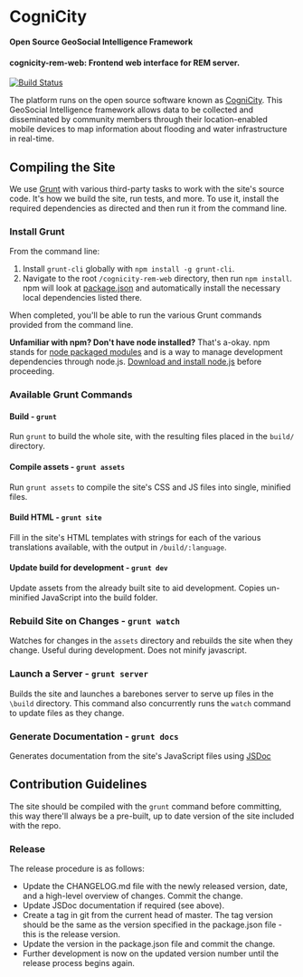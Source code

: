 CogniCity
=========
**Open Source GeoSocial Intelligence Framework**

#### cognicity-rem-web: Frontend web interface for REM server.

[![Build Status](https://smart-analytics.eis.uow.edu.au/Jenkins/buildStatus/icon?job=cognicity-rem-web-test)](https://smart-analytics.eis.uow.edu.au/Jenkins/job/cognicity-rem-web-test/)

The platform runs on the open source software known as [CogniCity](http://cognicity.info/). This GeoSocial Intelligence framework allows data to be collected and disseminated by community members through their location-enabled mobile devices to map information about flooding and water infrastructure in real-time.

## Compiling the Site

We use [Grunt](http://gruntjs.com/) with various third-party tasks to work with the site's source code. It's how we build the site, run tests, and more. To use it, install the required dependencies as directed and then run it from the command line.

### Install Grunt

From the command line:

1. Install `grunt-cli` globally with `npm install -g grunt-cli`.
2. Navigate to the root `/cognicity-rem-web` directory, then run `npm install`. npm will look at [package.json](https://github.com/twbs/bootstrap/blob/master/package.json) and automatically install the necessary local dependencies listed there.

When completed, you'll be able to run the various Grunt commands provided from the command line.

**Unfamiliar with npm? Don't have node installed?** That's a-okay. npm stands for [node packaged modules](http://npmjs.org/) and is a way to manage development dependencies through node.js. [Download and install node.js](http://nodejs.org/download/) before proceeding.

### Available Grunt Commands

#### Build - `grunt`
Run `grunt` to build the whole site, with the resulting files placed in the `build/` directory.

#### Compile assets - `grunt assets`
Run `grunt assets` to compile the site's CSS and JS files into single, minified files.

#### Build HTML - `grunt site`
Fill in the site's HTML templates with strings for each of the various translations available, with the output in `/build/:language`.

#### Update build for development - `grunt dev`
Update assets from the already built site to aid development. Copies un-minified JavaScript into the build folder.

### Rebuild Site on Changes - `grunt watch`
Watches for changes in the `assets` directory and rebuilds the site when they change. Useful during development. Does not minify javascript.

### Launch a Server - `grunt server`
Builds the site and launches a barebones server to serve up files in the `\build` directory. This command also concurrently runs the `watch` command to update files as they change.

### Generate Documentation - `grunt docs`
Generates documentation from the site's JavaScript files using [JSDoc](http://usejsdoc.org/)

## Contribution Guidelines

The site should be compiled with the `grunt` command before committing, this way there'll always be a pre-built, up to date version of the site included with the repo.

### Release

The release procedure is as follows:
* Update the CHANGELOG.md file with the newly released version, date, and a high-level overview of changes. Commit the change.
* Update JSDoc documentation if required (see above).
* Create a tag in git from the current head of master. The tag version should be the same as the version specified in the package.json file - this is the release version.
* Update the version in the package.json file and commit the change.
* Further development is now on the updated version number until the release process begins again.
